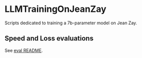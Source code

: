 # LLMTrainingOnJeanZay

Scripts dedicated to training a 7b-parameter model on Jean Zay.

## Speed and Loss evaluations

See [eval README](https://github.com/OpenLLM-France/LLMTrainingOnJeanZay/blob/main/eval.md).


